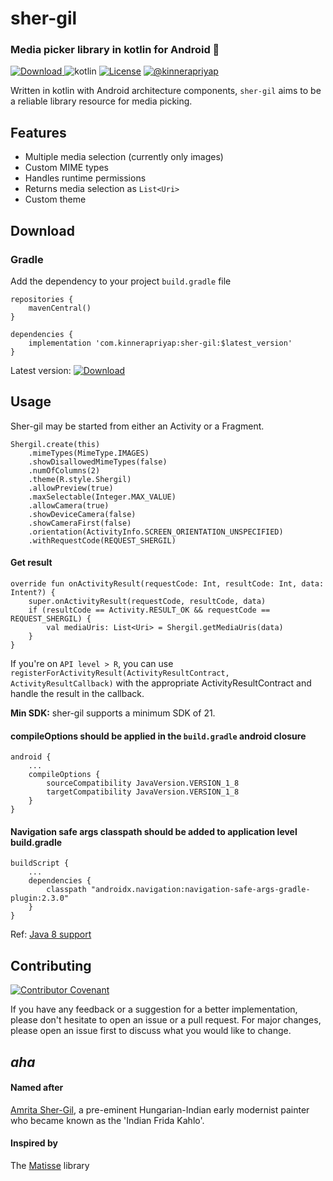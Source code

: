 # sher-gil
### Media picker library in kotlin for Android 🥳
[ ![Download](https://img.shields.io/maven-central/v/com.kinnerapriyap/sher-gil) ](https://search.maven.org/artifact/com.kinnerapriyap/sher-gil)
![kotlin](https://img.shields.io/badge/language-kotlin-orange)
[![License](https://img.shields.io/badge/License-Apache%202.0-blue.svg)](https://opensource.org/licenses/Apache-2.0)
[![@kinnerapriyap](https://img.shields.io/twitter/url?style=social&url=https%3A%2F%2Ftwitter.com%2Fkinnerapriyap)](https://twitter.com/kinnerapriyap)

Written in kotlin with Android architecture components, `sher-gil` aims to be a reliable library resource for media picking.

## Features

* Multiple media selection (currently only images)
* Custom MIME types
* Handles runtime permissions
* Returns media selection as `List<Uri>`
* Custom theme

## Download

### Gradle
Add the dependency to your project `build.gradle` file
```
repositories {
    mavenCentral()
}

dependencies {
    implementation 'com.kinnerapriyap:sher-gil:$latest_version'
}
```
Latest version: [ ![Download](https://api.bintray.com/packages/kinnerapriyap/maven-android/sher-gil/images/download.svg) ](https://bintray.com/kinnerapriyap/maven-android/sher-gil/_latestVersion)

## Usage

Sher-gil may be started from either an Activity or a Fragment.

```
Shergil.create(this)
    .mimeTypes(MimeType.IMAGES)
    .showDisallowedMimeTypes(false)
    .numOfColumns(2)
    .theme(R.style.Shergil)
    .allowPreview(true)
    .maxSelectable(Integer.MAX_VALUE)
    .allowCamera(true)
    .showDeviceCamera(false)
    .showCameraFirst(false)
    .orientation(ActivityInfo.SCREEN_ORIENTATION_UNSPECIFIED)
    .withRequestCode(REQUEST_SHERGIL)
```

#### Get result

```
override fun onActivityResult(requestCode: Int, resultCode: Int, data: Intent?) {
    super.onActivityResult(requestCode, resultCode, data) 
    if (resultCode == Activity.RESULT_OK && requestCode == REQUEST_SHERGIL) {
        val mediaUris: List<Uri> = Shergil.getMediaUris(data)
    }
}
```

If you're on `API level > R`, you can use `registerForActivityResult(ActivityResultContract, ActivityResultCallback)` with the appropriate ActivityResultContract and handle the result in the callback.

**Min SDK:** sher-gil supports a minimum SDK of 21.

#### compileOptions should be applied in the `build.gradle` android closure

```
android {
    ...
    compileOptions {
        sourceCompatibility JavaVersion.VERSION_1_8
        targetCompatibility JavaVersion.VERSION_1_8
    }
}
```

#### Navigation safe args classpath should be added to application level build.gradle

```
buildScript {
    ...
    dependencies {
        classpath "androidx.navigation:navigation-safe-args-gradle-plugin:2.3.0"
    }
}
```

Ref: [Java 8 support](https://developer.android.com/studio/write/java8-support)

## Contributing
[![Contributor Covenant](https://img.shields.io/badge/Contributor%20Covenant-v2.0%20adopted-ff69b4.svg)](code_of_conduct.md)

If you have any feedback or a suggestion for a better implementation, please don't hesitate to open an issue or a pull request. 
For major changes, please open an issue first to discuss what you would like to change.

## *aha*

#### Named after 
[Amrita Sher-Gil](https://artsandculture.google.com/entity/amrita-sher-gil/m09sphm?categoryId=artist&hl=en), a pre-eminent Hungarian-Indian early modernist painter who became known as the 'Indian Frida Kahlo'.

#### Inspired by 
The [Matisse](https://github.com/zhihu/Matisse) library
